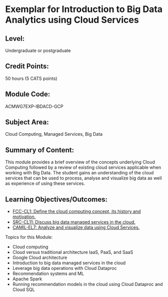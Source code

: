 # Exemplar for Introduction to Big Data Analytics using Cloud Services

## Level: 
Undergraduate or postgraduate

## Credit Points: 
50 hours (5 CATS points)

## Module Code: 
ACMWG7EXP-IBDACD-GCP

## Subject Area: 
Cloud Computing, Managed Services, Big Data 

## Summary of Content: 
This module provides a brief overview of the concepts 
underlying Cloud Computing followed by a review of existing cloud services 
applicable when working with Big Data. The student gains an understanding 
of the cloud services that can be used to process, analyse and visualize 
big data as well as experience of using these services.

## Learning Objectives/Outcomes:

* [FCC-CL1: Define the cloud computing concept, its history and motivation.](../Core/KAs/LOs/FCC-CL1.md)
* [SRC-CL11: Discuss big data managed services in the cloud.](../Core/KAs/LOs/SRC-CL11.md)
* [CAMIL-EL7: Analyze and visualize data using Cloud Services.](../Core/KAs/LOs/CAMIL-EL7.md)

Topics for this Module:

* Cloud computing 
* Cloud versus traditional architecture IaaS, PaaS, and SaaS 
* Google Cloud architecture
* Introduction to big data managed services in the cloud
* Leverage big data operations with Cloud Dataproc
* Recommendation systems and ML
* Apache Spark 
* Running recommendation models in the cloud using Cloud Dataproc and Cloud SQL
